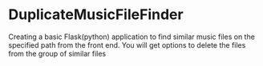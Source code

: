 # DuplicateMusicFileFinder
Creating a basic Flask(python) application to find similar music files on the specified path from the front end. You will get options to delete the files from the group of similar files
